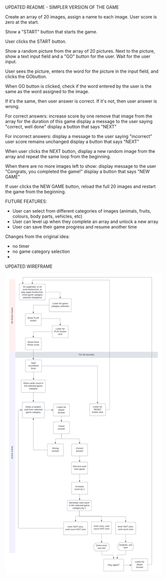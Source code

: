 UPDATED README - SIMPLER VERSION OF THE GAME

Create an array of 20 images, assign a name to each image. 
User score is zero at the start. 

Show a "START" button that starts the game. 

User clicks the START button.

Show a random picture from the array of 20 pictures. 
Next to the picture, show a text input field and a "GO" button for the user. 
Wait for the user input. 

User sees the picture, enters the word for the picture in the input field, and clicks the GObutton. 

When GO button is clicked, check if the word entered by the user is the same as the word assigned to the image. 

If it's the same, then user answer is correct. 
If it's not, then user answer is wrong.

For correct answers:
	increase score by one
	remove that image from the array for the duration of this game
	display a message to the user saying "correct, well done"
	display a button that says "NEXT" 
	
For incorrect answers:
	display a message to the user saying "incorrect" 
	user score remains unchanged
	display a button that says "NEXT"

When user clicks the NEXT button, display a new random image from the array and repeat the same loop from the beginning. 

When there are no more images left to show:
	display message to the user "Congrats, you completed the game!" 
	display a button that says "NEW GAME"

If user clicks the NEW GAME button, reload the full 20 images and restart the game from the beginning. 


FUTURE FEATURES:
- User can select from different categories of images (animals, fruits, colours, body parts, vehicles, etc)
- User can level up when they complete an array and unlock a new array
- User can save their game progress and resume another time


Changes from the original idea:
- no timer
- no game category selection
- 

UPDATED WIREFRAME 

![Basic game flow chart](/assets/images/readme-images/Mega%20Worten%20German%20Word%20Game.png "Basic game flow chart")


